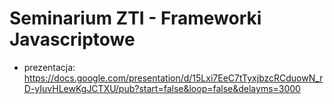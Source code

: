 # Seminarium ZTI - Frameworki Javascriptowe

- prezentacja: https://docs.google.com/presentation/d/15Lxi7EeC7tTyxjbzcRCduowN_rD-yIuvHLewKgJCTXU/pub?start=false&loop=false&delayms=3000
